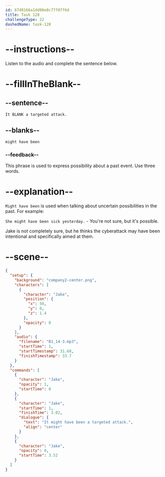 ```yaml
---
id: 67d8166a1dd80e8c77f07f6d
title: Task 128
challengeType: 22
dashedName: task-128
---
```


<!-- (audio) Jake: It might have been a targeted attack. -->

# --instructions--

Listen to the audio and complete the sentence below.

# --fillInTheBlank--

## --sentence--

`It BLANK a targeted attack.`

## --blanks--

`might have been`

### --feedback--

This phrase is used to express possibility about a past event. Use three words.

# --explanation--

`Might have been` is used when talking about uncertain possibilities in the past. For example:

`She might have been sick yesterday.` - You're not sure, but it's possible.

Jake is not completely sure, but he thinks the cyberattack may have been intentional and specifically aimed at them.

# --scene--

```json
{
  "setup": {
    "background": "company2-center.png",
    "characters": [
      {
        "character": "Jake",
        "position": {
          "x": 50,
          "y": 0,
          "z": 1.4
        },
        "opacity": 0
      }
    ],
    "audio": {
      "filename": "B1_14-3.mp3",
      "startTime": 1,
      "startTimestamp": 31.68,
      "finishTimestamp": 33.7
    }
  },
  "commands": [
    {
      "character": "Jake",
      "opacity": 1,
      "startTime": 0
    },
    {
      "character": "Jake",
      "startTime": 1,
      "finishTime": 3.02,
      "dialogue": {
        "text": "It might have been a targeted attack.",
        "align": "center"
      }
    },
    {
      "character": "Jake",
      "opacity": 0,
      "startTime": 3.52
    }
  ]
}
```
